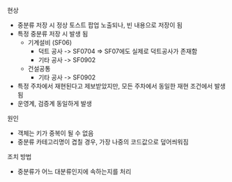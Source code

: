 현상
- 중분류 저장 시 정상 토스트 팝업 노출되나, 빈 내용으로 저장이 됨
- 특정 중분류 저장 시 발생 됨
	- 기계설비 (SF06)
		- 덕트 공사 -> SF0704 => SF07에도 실제로 덕트공사가 존재함
		- 기타 공사 -> SF0902
	- 건설공통
		- 기타 공사 -> SF0902
- 특정 주차에서 재현된다고 제보받았지만, 모든 주차에서 동일한 재현 조건에서 발생됨
- 운영계, 검증계 동일하게 발생


원인
- 객체는 키가 중복이 될 수 없음
- 중분류 카테고리명이 겹칠 경우, 가장 나중의 코드값으로 덮어씌워짐

조치 방법
- 중분류가 어느 대분류인지에 속하는지를 처리
